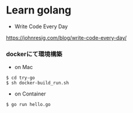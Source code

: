# Learn golang


+ Write Code Every Day

https://johnresig.com/blog/write-code-every-day/

### dockerにて環境構築

+ on Mac

```
$ cd try-go
$ sh docker-build_run.sh
```

+ on Container

```
$ go run hello.go
```
